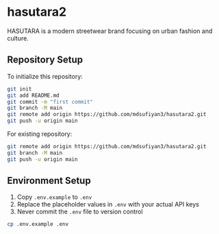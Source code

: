 # hasutara2

HASUTARA is a modern streetwear brand focusing on urban fashion and culture.

## Repository Setup

To initialize this repository:

```bash
git init
git add README.md
git commit -m "first commit"
git branch -M main
git remote add origin https://github.com/mdsufiyan3/hasutara2.git
git push -u origin main
```

For existing repository:

```bash
git remote add origin https://github.com/mdsufiyan3/hasutara2.git
git branch -M main
git push -u origin main
```

## Environment Setup

1. Copy `.env.example` to `.env`
2. Replace the placeholder values in `.env` with your actual API keys
3. Never commit the `.env` file to version control

```bash
cp .env.example .env
```
